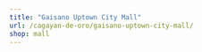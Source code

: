 ```yaml
---
title: "Gaisano Uptown City Mall"
url: /cagayan-de-oro/gaisano-uptown-city-mall/
shop: mall
---
```

